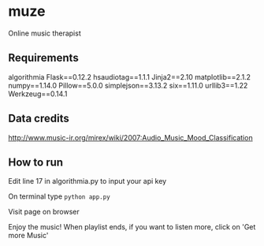 # muze
Online music therapist

## Requirements
algorithmia
Flask==0.12.2
hsaudiotag==1.1.1
Jinja2==2.10
matplotlib==2.1.2
numpy==1.14.0
Pillow==5.0.0
simplejson==3.13.2
six==1.11.0
urllib3==1.22
Werkzeug==0.14.1

## Data credits
http://www.music-ir.org/mirex/wiki/2007:Audio_Music_Mood_Classification

## How to run
Edit line 17 in algorithmia.py to input your api key

On terminal type `python app.py`

Visit page on browser

Enjoy the music!
When playlist ends, if you want to listen more, click on 'Get more Music'

